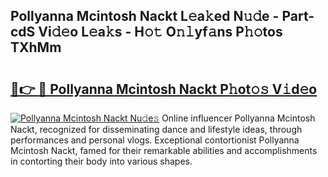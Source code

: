 ## Pollyanna Mcintosh Nackt L𝚎a𝚔ed N𝚞𝚍e - Part-cdS Vi𝚍𝚎o L𝚎a𝚔s - H𝚘𝚝 O𝚗𝚕yf𝚊ns P𝚑𝚘tos TXhMm

# <h2><a href="http://kf2m2za.oniu.top/?m=Pollyanna+Mcintosh+Nackt">🔗👉 🔴 Pollyanna Mcintosh Nackt P𝚑ot𝚘𝚜 V𝚒d𝚎o</a></h2>

[![Pollyanna Mcintosh Nackt Nu𝚍e𝚜](https://i.imgur.com/0qMVB7G.gif)](http://kf2m2za.oniu.top/?m=Pollyanna+Mcintosh+Nackt)
Online influencer Pollyanna Mcintosh Nackt, recognized for disseminating dance and lifestyle ideas, through performances and personal vlogs. Exceptional contortionist Pollyanna Mcintosh Nackt, famed for their remarkable abilities and accomplishments in contorting their body into various shapes.  

